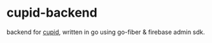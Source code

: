 # cupid-backend

backend for [cupid](https://github.com/criticic/cupid-frontend/tree/main), written in go using go-fiber & firebase admin sdk.